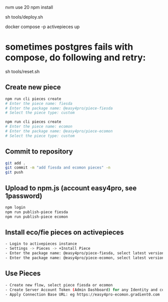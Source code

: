 nvm use 20
npm install

sh tools/deploy.sh

docker compose -p activepieces up

# sometimes postgres fails with compose, do following and retry:
sh tools/reset.sh


## Create new piece
```bash
npm run cli pieces create
# Enter the piece name: fiesda
# Enter the package name: @easy4pro/piece-fiesda
# Select the piece type: custom
```

```bash
npm run cli pieces create
# Enter the piece name: ecomon
# Enter the package name: @easy4pro/piece-ecomon
# Select the piece type: custom
```

## Commit to repository
```bash
git add .
git commit -m "add fiesda and ecomon pieces" -n
git push
```

## Upload to npm.js (account easy4pro, see 1password)
```bash
npm login
npm run publish-piece fiesda
npm run publish-piece ecomon
```

## Install eco/fie pieces on activepieces
```bash
- Login to activepieces instance
- Settings -> Pieces -> +Install Piece
- Enter the package name: @easy4pro/piece-fiesda, select latest version (starting with 0.0.1)
- Enter the package name: @easy4pro/piece-ecomon, select latest version (starting with 0.0.1)
```

## Use Pieces
```bash
- Create new flow, select piece fiesda or ecomon
- Create Server Account Token (Admin Dashboard) for any Identity and copy Token Value to new Connection
- Apply Connection Base URL: eg https://easy4pro-ecomon.gradient0.com
```
